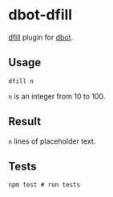# dbot-dfill

[dfill](http://dfill.cc) plugin for [dbot](https://github.com/dddware/dbot).

## Usage

```irc
dfill n
```

`n` is an integer from 10 to 100.

## Result

`n` lines of placeholder text.

## Tests

```shell
npm test # run tests
```